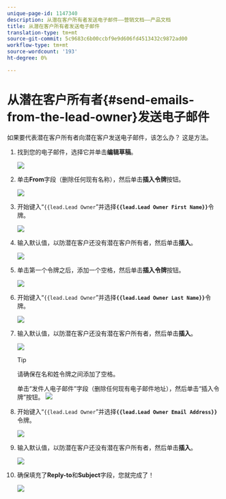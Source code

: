 ```yaml
---
unique-page-id: 1147340
description: 从潜在客户所有者发送电子邮件——营销文档——产品文档
title: 从潜在客户所有者发送电子邮件
translation-type: tm+mt
source-git-commit: 5c9683c6b00ccbf9e9d606fd4513432c9872ad00
workflow-type: tm+mt
source-wordcount: '193'
ht-degree: 0%

---
```



# 从潜在客户所有者{#send-emails-from-the-lead-owner}发送电子邮件

如果要代表潜在客户所有者向潜在客户发送电子邮件，该怎么办？  这是方法。

1. 找到您的电子邮件，选择它并单击&#x200B;**编辑草稿**。

   ![](assets/one.png)

1. 单击&#x200B;**From**&#x200B;字段（删除任何现有名称），然后单击&#x200B;**插入令牌**&#x200B;按钮。

   ![](assets/two.png)

1. 开始键入“`{{lead.Lead Owner`”并选择&#x200B;**`{{lead.Lead Owner First Name}}`**&#x200B;令牌。

   ![](assets/image2014-9-11-13-3a7-3a43.png)

1. 输入默认值，以防潜在客户还没有潜在客户所有者，然后单击&#x200B;**插入**。

   ![](assets/image2014-9-11-13-3a7-3a58.png)

1. 单击第一个令牌之后，添加一个空格，然后单击&#x200B;**插入令牌**&#x200B;按钮。

   ![](assets/five.png)

1. 开始键入“`{{lead.Lead Owner`”并选择&#x200B;**`{{lead.Lead Owner Last Name}}`**&#x200B;令牌。

   ![](assets/image2014-9-11-13-3a8-3a24.png)

1. 输入默认值，以防潜在客户还没有潜在客户所有者，然后单击&#x200B;**插入**。

   ![](assets/image2014-9-11-13-3a8-3a39.png)

   >[!TIP]
   >
   >请确保在名和姓令牌之间添加了空格。

   单击“发件人电子邮件”字段（删除任何现有电子邮件地址），然后单击“插入令牌”按钮。
   ![](assets/eight.png)

1. 开始键入“`{{lead.Lead Owner`”并选择&#x200B;**`{{lead.Lead Owner Email Address}}`**&#x200B;令牌。

   ![](assets/image2014-9-11-13-3a9-3a33.png)

1. 输入默认值，以防潜在客户还没有潜在客户所有者，然后单击&#x200B;**插入**。

   ![](assets/ten.png)

1. 确保填充了&#x200B;**Reply-to**&#x200B;和&#x200B;**Subject**&#x200B;字段，您就完成了！

   ![](assets/eleven.png)

